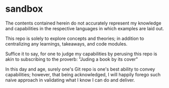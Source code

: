 # sandbox

The contents contained herein do not accurately represent my knowledge and capabilities in the respective languages in which examples are laid out.

This repo is solely to explore concepts and theories; in addition to centralizing any learnings, takeaways, and code modules.

Suffice it to say, for one to judge my capabilities by perusing this repo is akin to subscribing to the proverb: "Juding a book by its cover"

In this day and age, surely one's Git repo is one's best ability to convey capabilities; however, that being acknowledged, I will happily forego such naive approach in validating what I know I can do and deliver.







